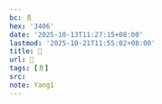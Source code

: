 ```yaml
---
bc: 㐆
hex: '3406'
date: '2025-10-13T11:27:15+08:00'
lastmod: '2025-10-21T11:55:02+08:00'
title: 󰖠
url: 󰖠
tags: [㐆]
src:
note: Yang1
---
```

